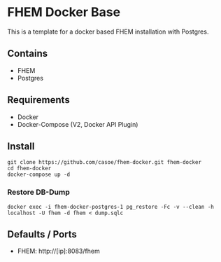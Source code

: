 # FHEM Docker Base

This is a template for a docker based FHEM installation with Postgres.

## Contains

- FHEM
- Postgres

## Requirements

- Docker
- Docker-Compose (V2, Docker API Plugin)

## Install

```
git clone https://github.com/casoe/fhem-docker.git fhem-docker
cd fhem-docker
docker-compose up -d
```

### Restore DB-Dump

```
docker exec -i fhem-docker-postgres-1 pg_restore -Fc -v --clean -h localhost -U fhem -d fhem < dump.sqlc
```

## Defaults / Ports

- FHEM: http://[ip]:8083/fhem
